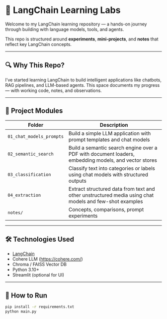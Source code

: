 # 🧠 LangChain Learning Labs

Welcome to my LangChain learning repository — a hands-on journey through building with language models, tools, and agents.

This repo is structured around **experiments**, **mini-projects**, and **notes** that reflect key LangChain concepts.

---

## 🔍 Why This Repo?

I've started learning LangChain to build intelligent applications like chatbots, RAG pipelines, and LLM-based agents. This space documents my progress — with working code, notes, and observations.

---

## 🧱 Project Modules

| Folder | Description |
|--------|-------------|
| `01_chat_models_prompts` | Build a simple LLM application with prompt templates and chat models |
| `02_semantic_search` | Build a semantic search engine over a PDF with document loaders, embedding models, and vector stores |
| `03_classification` | Classify text into categories or labels using chat models with structured outputs |
| `04_extraction` | Extract structured data from text and other unstructured media using chat models and few-shot examples |
| `notes/` | Concepts, comparisons, prompt experiments |

---

## 🛠️ Technologies Used

- [LangChain](https://www.langchain.com/)
- Cohere LLM (https://cohere.com/)
- Chroma / FAISS Vector DB
- Python 3.10+
- Streamlit (optional for UI)

---

## 🚀 How to Run

```bash
pip install -r requirements.txt
python main.py
